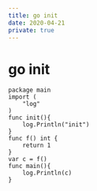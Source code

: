```yaml
---
title: go init
date: 2020-04-21
private: true
---
```

# go init

    package main
    import (
        "log"
    )
    func init(){
        log.Println("init")
    }
    func f() int {
        return 1
    }
    var c = f()
    func main(){
        log.Println(c)
    }
